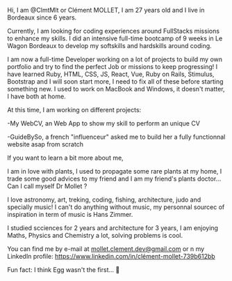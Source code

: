 Hi, I am @ClmtMlt or Clément MOLLET,
I am 27 years old and I live in Bordeaux since 6 years.

Currently, I am looking for coding experiences around FullStacks missions to enhance my skills.
I did an intensive full-time bootcamp of 9 weeks in Le Wagon Bordeaux to develop my softskills and hardskills around coding.

I am now a full-time Developer working on a lot of projects to build my own portfolio and try to find the perfect Job or missions to keep progressing!
I have learned Ruby, HTML, CSS, JS, React, Vue, Ruby on Rails, Stimulus, Bootstrap and I will soon start more, I need to fix all of these before starting something new.
I used to work on MacBook and Windows, it doesn't matter, I have both at home.


At this time, I am working on different projects:

-My WebCV, an Web App to show my skill to perform an unique CV

-GuideBySo, a french "influenceur" asked me to build her a fully functionnal website asap from scratch

If you want to learn a bit more about me,

I am in love with plants, I used to propagate some rare plants at my home, I trade some good advices to my friend and I am my friend's plants doctor... Can I call myself Dr Mollet ? 

I love astronomy, art, treking, coding, fishing, architecture, judo and specially music! I can't do anything without music, my personnal sourcec of inspiration in term of music is Hans Zimmer.

I studied scciences for 2 years and architecture for 3 years, I am enjoying Maths, Physics and Chemistry a lot, solving problems is cool.  

You can find me by e-mail at mollet.clement.dev@gmail.com or n my LinkedIn profile: https://www.linkedin.com/in/clément-mollet-739b612bb

Fun fact: I think Egg wasn't the first... 🐣

<!---
ClmtMlt/ClmtMlt is a ✨ special ✨ repository because its `README.md` (this file) appears on your GitHub profile.
You can click the Preview link to take a look at your changes.
--->
